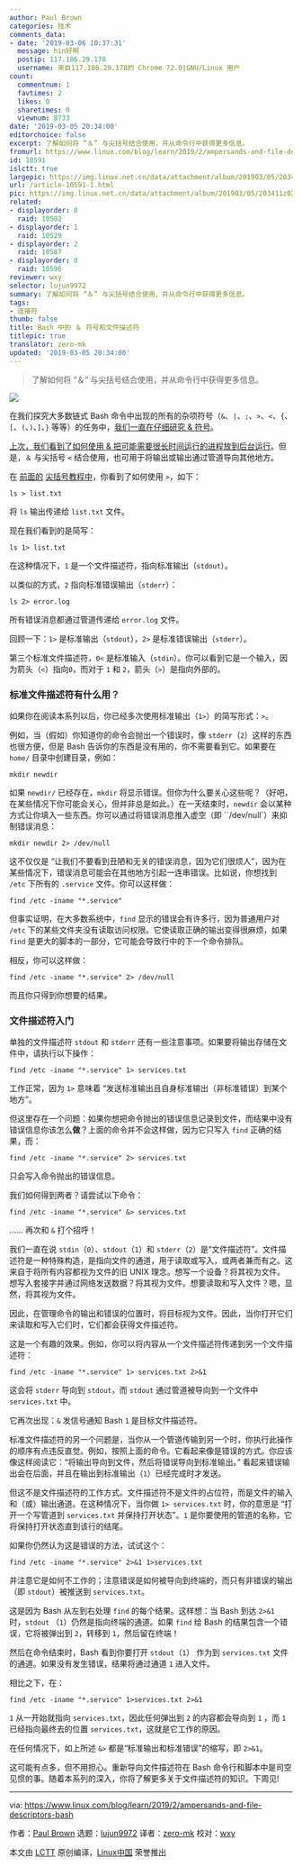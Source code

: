 ```yaml
---
author: Paul Brown
categories: 技术
comments_data:
- date: '2019-03-06 10:37:31'
  message: hin好啊
  postip: 117.186.29.178
  username: 来自117.186.29.178的 Chrome 72.0|GNU/Linux 用户
count:
  commentnum: 1
  favtimes: 2
  likes: 0
  sharetimes: 0
  viewnum: 8733
date: '2019-03-05 20:34:00'
editorchoice: false
excerpt: 了解如何将 “＆” 与尖括号结合使用，并从命令行中获得更多信息。
fromurl: https://www.linux.com/blog/learn/2019/2/ampersands-and-file-descriptors-bash
id: 10591
islctt: true
largepic: https://img.linux.net.cn/data/attachment/album/201903/05/203411z02qdm2s2qn0k2z2.png
url: /article-10591-1.html
pic: https://img.linux.net.cn/data/attachment/album/201903/05/203411z02qdm2s2qn0k2z2.png.thumb.jpg
related:
- displayorder: 0
  raid: 10502
- displayorder: 1
  raid: 10529
- displayorder: 2
  raid: 10587
- displayorder: 0
  raid: 10596
reviewer: wxy
selector: lujun9972
summary: 了解如何将 “＆” 与尖括号结合使用，并从命令行中获得更多信息。
tags:
- 连接符
thumb: false
title: Bash 中的 ＆ 符号和文件描述符
titlepic: true
translator: zero-mk
updated: '2019-03-05 20:34:00'
---
```



> 
> 了解如何将 “＆” 与尖括号结合使用，并从命令行中获得更多信息。
> 
> 
> 


![](/data/attachment/album/201903/05/203411z02qdm2s2qn0k2z2.png)


在我们探究大多数链式 Bash 命令中出现的所有的杂项符号（`&`、`|`、`;`、`>`、`<`、`{`、`[`、`(`、`)`、`]`、`}` 等等）的任务中，[我们一直在仔细研究 & 符号](/article-10587-1.html)。


[上次，我们看到了如何使用 & 把可能需要很长时间运行的进程放到后台运行](/article-10587-1.html)。但是，`＆` 与尖括号 `<` 结合使用，也可用于将输出或输出通过管道导向其他地方。


在 [前面的](/article-10502-1.html) [尖括号教程中](/article-10529-1.html)，你看到了如何使用 `>`，如下：



```
ls > list.txt
```

将 `ls` 输出传递给 `list.txt` 文件。


现在我们看到的是简写：



```
ls 1> list.txt
```

在这种情况下，`1` 是一个文件描述符，指向标准输出（`stdout`）。


以类似的方式，`2` 指向标准错误输出（`stderr`）：



```
ls 2> error.log
```

所有错误消息都通过管道传递给 `error.log` 文件。


回顾一下：`1>` 是标准输出（`stdout`），`2>` 是标准错误输出（`stderr`）。


第三个标准文件描述符，`0<` 是标准输入（`stdin`）。你可以看到它是一个输入，因为箭头（`<`）指向`0`，而对于 `1` 和 `2`，箭头（`>`）是指向外部的。


### 标准文件描述符有什么用？


如果你在阅读本系列以后，你已经多次使用标准输出（`1>`）的简写形式：`>`。


例如，当（假如）你知道你的命令会抛出一个错误时，像 `stderr`（`2`）这样的东西也很方便，但是 Bash 告诉你的东西是没有用的，你不需要看到它。如果要在 `home/` 目录中创建目录，例如：



```
mkdir newdir
```

如果 `newdir/` 已经存在，`mkdir` 将显示错误。但你为什么要关心这些呢？（好吧，在某些情况下你可能会关心，但并非总是如此。）在一天结束时，`newdir` 会以某种方式让你填入一些东西。你可以通过将错误消息推入虚空（即 ``/dev/null`）来抑制错误消息：



```
mkdir newdir 2> /dev/null
```

这不仅仅是 “让我们不要看到丑陋和无关的错误消息，因为它们很烦人”，因为在某些情况下，错误消息可能会在其他地方引起一连串错误。比如说，你想找到 `/etc` 下所有的 `.service` 文件。你可以这样做：



```
find /etc -iname "*.service"
```

但事实证明，在大多数系统中，`find` 显示的错误会有许多行，因为普通用户对 `/etc` 下的某些文件夹没有读取访问权限。它使读取正确的输出变得很麻烦，如果 `find` 是更大的脚本的一部分，它可能会导致行中的下一个命令排队。


相反，你可以这样做：



```
find /etc -iname "*.service" 2> /dev/null
```

而且你只得到你想要的结果。


### 文件描述符入门


单独的文件描述符 `stdout` 和 `stderr` 还有一些注意事项。如果要将输出存储在文件中，请执行以下操作：



```
find /etc -iname "*.service" 1> services.txt
```

工作正常，因为 `1>` 意味着 “发送标准输出且自身标准输出（非标准错误）到某个地方”。


但这里存在一个问题：如果你想把命令抛出的错误信息记录到文件，而结果中没有错误信息你该怎么**做**？上面的命令并不会这样做，因为它只写入 `find` 正确的结果，而：



```
find /etc -iname "*.service" 2> services.txt
```

只会写入命令抛出的错误信息。


我们如何得到两者？请尝试以下命令：



```
find /etc -iname "*.service" &> services.txt
```

…… 再次和 `&` 打个招呼！


我们一直在说 `stdin`（`0`）、`stdout`（`1`）和 `stderr`（`2`）是“文件描述符”。文件描述符是一种特殊构造，是指向文件的通道，用于读取或写入，或两者兼而有之。这来自于将所有内容都视为文件的旧 UNIX 理念。想写一个设备？将其视为文件。想写入套接字并通过网络发送数据？将其视为文件。想要读取和写入文件？嗯，显然，将其视为文件。


因此，在管理命令的输出和错误的位置时，将目标视为文件。因此，当你打开它们来读取和写入它们时，它们都会获得文件描述符。


这是一个有趣的效果。例如，你可以将内容从一个文件描述符传递到另一个文件描述符：



```
find /etc -iname "*.service" 1> services.txt 2>&1
```

这会将 `stderr` 导向到 `stdout`，而 `stdout` 通过管道被导向到一个文件中 `services.txt` 中。


它再次出现：`&` 发信号通知 Bash `1` 是目标文件描述符。


标准文件描述符的另一个问题是，当你从一个管道传输到另一个时，你执行此操作的顺序有点违反直觉。例如，按照上面的命令。它看起来像是错误的方式。你应该像这样阅读它：“将输出导向到文件，然后将错误导向到标准输出。” 看起来错误输出会在后面，并且在输出到标准输出（`1`）已经完成时才发送。


但这不是文件描述符的工作方式。文件描述符不是文件的占位符，而是文件的输入和（或）输出通道。在这种情况下，当你做 `1> services.txt` 时，你的意思是 “打开一个写管道到 `services.txt` 并保持打开状态”。`1` 是你要使用的管道的名称，它将保持打开状态直到该行的结尾。


如果你仍然认为这是错误的方法，试试这个：



```
find /etc -iname "*.service" 2>&1 1>services.txt
```

并注意它是如何不工作的；注意错误是如何被导向到终端的，而只有非错误的输出（即 `stdout`）被推送到 `services.txt`。


这是因为 Bash 从左到右处理 `find` 的每个结果。这样想：当 Bash 到达 `2>&1` 时，`stdout` （`1`）仍然是指向终端的通道。如果 `find` 给 Bash 的结果包含一个错误，它将被弹出到 `2`，转移到 `1`，然后留在终端！


然后在命令结束时，Bash 看到你要打开 `stdout`（`1`） 作为到 `services.txt` 文件的通道。如果没有发生错误，结果将通过通道 `1` 进入文件。


相比之下，在：



```
find /etc -iname "*.service" 1>services.txt 2>&1
```

`1` 从一开始就指向 `services.txt`，因此任何弹出到 `2` 的内容都会导向到 `1` ，而 `1` 已经指向最终去的位置 `services.txt`，这就是它工作的原因。


在任何情况下，如上所述 `&>` 都是“标准输出和标准错误”的缩写，即 `2>&1`。


这可能有点多，但不用担心。重新导向文件描述符在 Bash 命令行和脚本中是司空见惯的事。随着本系列的深入，你将了解更多关于文件描述符的知识。下周见!




---


via: <https://www.linux.com/blog/learn/2019/2/ampersands-and-file-descriptors-bash>


作者：[Paul Brown](https://www.linux.com/users/bro66) 选题：[lujun9972](https://github.com/lujun9972) 译者：[zero-mk](https://github.com/zero-mk) 校对：[wxy](https://github.com/wxy)


本文由 [LCTT](https://github.com/LCTT/TranslateProject) 原创编译，[Linux中国](https://linux.cn/) 荣誉推出